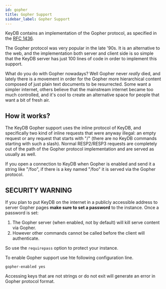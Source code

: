 ```yaml
---
id: gopher
title: Gopher Support
sidebar_label: Gopher Support
---
```



KeyDB contains an implementation of the Gopher protocol, as specified in
the [RFC 1436](https://www.ietf.org/rfc/rfc1436.txt).

The Gopher protocol was very popular in the late '90s. It is an alternative 
to the web, and the implementation both server and client side is so simple
that the KeyDB server has just 100 lines of code in order to implement this
support.

What do you do with Gopher nowadays? Well Gopher never *really* died, and
lately there is a movement in order for the Gopher more hierarchical content
composed of just plain text documents to be resurrected. Some want a simpler
internet, others believe that the mainstream internet became too much
controlled, and it's cool to create an alternative space for people that
want a bit of fresh air.

## How it works?

The KeyDB Gopher support uses the inline protocol of KeyDB, and specifically
two kind of inline requests that were anyway illegal: an empty request
or any request that starts with "/" (there are no KeyDB commands starting
with such a slash). Normal RESP2/RESP3 requests are completely out of the
path of the Gopher protocol implementation and are served as usually as well.

If you open a connection to KeyDB when Gopher is enabled and send it
a string like "/foo", if there is a key named "/foo" it is served via the
Gopher protocol.

## SECURITY WARNING

If you plan to put KeyDB on the internet in a publicly accessible address
to server Gopher pages **make sure to set a password** to the instance.
Once a password is set:

1. The Gopher server (when enabled, not by default) will kill serve content via Gopher.
2. However other commands cannot be called before the client will authenticate.

So use the `requirepass` option to protect your instance.

To enable Gopher support use hte following configuration line.

    gopher-enabled yes

Accessing keys that are not strings or do not exit will generate
an error in Gopher protocol format.
